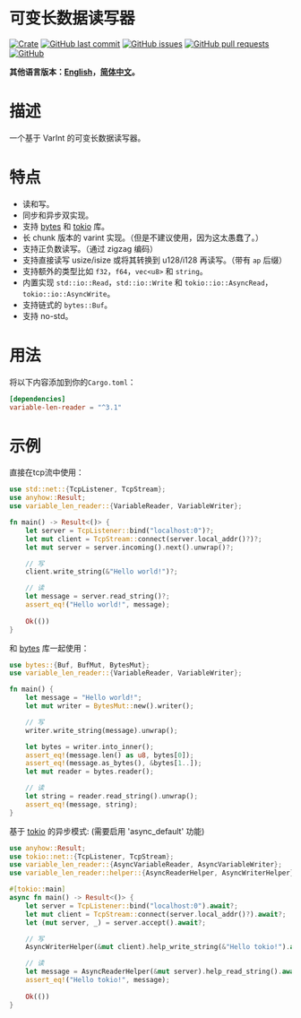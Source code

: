 # 可变长数据读写器

[![Crate](https://img.shields.io/crates/v/variable-len-reader.svg)](https://crates.io/crates/variable-len-reader)
[![GitHub last commit](https://img.shields.io/github/last-commit/xuxiaocheng0201/variable-len-reader)](https://github.com/xuxiaocheng0201/variable-len-reader/commits/master)
[![GitHub issues](https://img.shields.io/github/issues-raw/xuxiaocheng0201/variable-len-reader)](https://github.com/xuxiaocheng0201/variable-len-reader/issues)
[![GitHub pull requests](https://img.shields.io/github/issues-pr/xuxiaocheng0201/variable-len-reader)](https://github.com/xuxiaocheng0201/variable-len-reader/pulls)
[![GitHub](https://img.shields.io/github/license/xuxiaocheng0201/variable-len-reader)](https://github.com/xuxiaocheng0201/variable-len-reader/blob/master/LICENSE)

**其他语言版本：[English](README.md)，[简体中文](README_zh.md)。**

# 描述

一个基于 VarInt 的可变长数据读写器。


# 特点

* 读和写。
* 同步和异步双实现。
* 支持 [bytes](https://crates.io/crates/bytes) 和 [tokio](https://crates.io/crates/tokio) 库。
* 长 chunk 版本的 varint 实现。（但是不建议使用，因为这太愚蠢了。）
* 支持正负数读写。（通过 zigzag 编码）
* 支持直接读写 usize/isize 或将其转换到 u128/i128 再读写。（带有 `ap` 后缀）
* 支持额外的类型比如 `f32`，`f64`，`vec<u8>` 和 `string`。
* 内置实现 `std::io::Read`，`std::io::Write` 和 `tokio::io::AsyncRead`，`tokio::io::AsyncWrite`。
* 支持链式的 `bytes::Buf`。
* 支持 no-std。


# 用法

将以下内容添加到你的`Cargo.toml`：

```toml
[dependencies]
variable-len-reader = "^3.1"
```


# 示例

直接在tcp流中使用：

```rust
use std::net::{TcpListener, TcpStream};
use anyhow::Result;
use variable_len_reader::{VariableReader, VariableWriter};

fn main() -> Result<()> {
    let server = TcpListener::bind("localhost:0")?;
    let mut client = TcpStream::connect(server.local_addr()?)?;
    let mut server = server.incoming().next().unwrap()?;

    // 写
    client.write_string(&"Hello world!")?;

    // 读
    let message = server.read_string()?;
    assert_eq!("Hello world!", message);
    
    Ok(())
}
```

和 [bytes](https://crates.io/crates/bytes) 库一起使用：

```rust
use bytes::{Buf, BufMut, BytesMut};
use variable_len_reader::{VariableReader, VariableWriter};

fn main() {
    let message = "Hello world!";
    let mut writer = BytesMut::new().writer();

    // 写
    writer.write_string(message).unwrap();

    let bytes = writer.into_inner();
    assert_eq!(message.len() as u8, bytes[0]);
    assert_eq!(message.as_bytes(), &bytes[1..]);
    let mut reader = bytes.reader();

    // 读
    let string = reader.read_string().unwrap();
    assert_eq!(message, string);
}
```

基于 [tokio](https://crates.io/crates/tokio) 的异步模式:
(需要启用 'async_default' 功能)

```rust
use anyhow::Result;
use tokio::net::{TcpListener, TcpStream};
use variable_len_reader::{AsyncVariableReader, AsyncVariableWriter};
use variable_len_reader::helper::{AsyncReaderHelper, AsyncWriterHelper};

#[tokio::main]
async fn main() -> Result<()> {
    let server = TcpListener::bind("localhost:0").await?;
    let mut client = TcpStream::connect(server.local_addr()?).await?;
    let (mut server, _) = server.accept().await?;

    // 写
    AsyncWriterHelper(&mut client).help_write_string(&"Hello tokio!").await?;

    // 读
    let message = AsyncReaderHelper(&mut server).help_read_string().await?;
    assert_eq!("Hello tokio!", message);
    
    Ok(())
}
```
